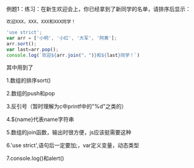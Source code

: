 

例题1：练习：在新生欢迎会上，你已经拿到了新同学的名单，请排序后显示：

```
欢迎XXX，XXX，XXX和XXX同学！
```

```javascript
'use strict';
var arr = ['小明', '小红', '大军', '阿黄'];
arr.sort();
var last=arr.pop();
console.log(`欢迎${arr.join("，")}和${last}同学！`)
```

其中用到了

1.数组的排序sort()

2.数组的push和pop

3.反引号（暂时理解为c中printf中的"%d"之类的）

4.${name}代表name字符串

5.数组的join函数，输出时很方便，js应该挺需要这种

6.'use strict',语句后一定要加;，var定义变量，动态类型

7.console.log()和alert()
